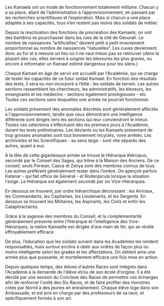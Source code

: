 Les Kamaels ont un mode de fonctionnement totalement militaire. Chacun y a sa place, allant de l’administration à l’approvisionnement, en passant par les recherches scientifiques et l’exploration. Mais si chacun a une place adaptée à ses capacités, tous n’en restent pas moins des soldats de métier.

Depuis la réactivation des fonctions de procréation des Kamaels, on voit des bambins se pourchasser dans les rues de la cité de Gevurah. Le nombre de naissances “artificielles” devient petit à petit inversement proportionnel au nombre de naissances “naturelles”. Les cuves deviennent donc au fur et à mesure un lieu où il ne vaut mieux pas se retrouver (dans la plupart des cas, elles servent à soigner les blessures les plus graves, ou encore à reformater un Kamael estimé dangereux pour les siens.)

Chaque Kamael en âge de servir est accueilli par l'Académie, qui se charge de tester les capacités de ce futur soldat Kamael. En fonction des résultats des tests, il sera ou non incorporé à l’élite : les soldats de terrain. Les autres sections rassemblent les chercheurs, les administratifs, les éleveurs, les enseignants et les médecins - sections également prestigieuses - etc. Toutes ces sections sans lesquelles une armée ne pourrait fonctionner.

Les soldats présentant des anomalies discrètes sont généralement affectés à l'approvisionnement, tandis que ceux démontrant une intelligence différente sont dirigés vers les sections qui leur conviendront le mieux. Toutes ces sélections s'effectuent dès les premiers jours à l'Académie, durant les tests préliminaires. Les déviants ou les Kamaels présentant de trop grosses anomalies sont tout bonnement recyclés, voire arrêtés. Les archivistes et les Scientifiques - au sens large - sont vite séparés des autres, quant à eux.

À la tête de cette gigantesque armée se trouve le Hiérarque Kekropus, secondé par le Conseil des Sages, qui trône à la Maison des Anciens. De ce conseil, seuls Perwan, Casca et Zenya sont des membres connus de tous. Les autres préfèrent généralement rester dans l’ombre. On aperçoit parfois Katenar - qui fait office de Général - et Rodenpicula lorsque la situation l'exige. Le Hiérarque est également secondé par six Vice-Hiérarques.

En dessous se trouvent, par ordre hiérarchique décroissant : les Amiraux, les Commandants, les Capitaines, les Lieutenants, et les Sergents. En dessous se trouvent les Militaires, les Aspirants, les Civils et enfin les Cataphractaires.

Grâce à la sagesse des membres du Conseil, et la complémentarité généralement présente entre l’Hiérarque et l’intelligence des Vice-Hiérarques, la nation Kamaelle est dirigée d’une main de fer, qui se révèle effroyablement efficace.

De plus, l’éducation que les soldats suivent dans les Académies les rendent responsables, mais surtout enclins à obéir aux ordres de façon plus ou moins intelligente selon les grades et les affectations. On obtient ainsi une armée plus que puissante, et mortellement efficace une fois mise en action.

Depuis quelques temps, des élèves d'autres Races sont intégrés dans l'Académie à la demande de l'élève et/ou de son école d'origine. Il a été décidé par une session du Conclave des Races de permettre ces échanges afin de renforcer l'unité des Six Races, et de faire profiter des monstres créés par Nornil à des jeunes en entraînement. Chaque élève loge dans son Ambassade, et est pris en charge par des professeurs de sa race, et spécifiquement formés à son art.
